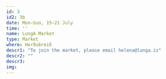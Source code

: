 ```yaml
---
id: 3
id2: 3b
date: Mon–Sun, 15–21 July
time: ''
name: LungA Market
type: Market
where: Herðubreið
descr1: "To join the market, please email helena@lunga.is"
descr2: ""
descr3: 
img: 
---
```

